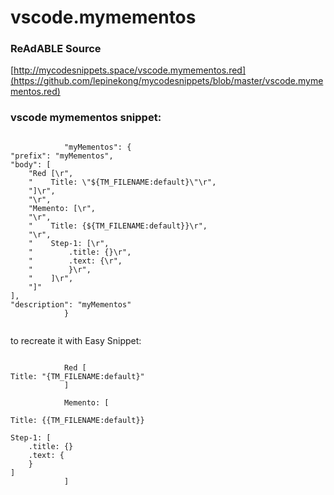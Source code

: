 
# vscode.mymementos


### ReAdABLE Source

[http://mycodesnippets.space/vscode.mymementos.red](https://github.com/lepinekong/mycodesnippets/blob/master/vscode.mymementos.red)


### vscode mymementos snippet:



```

            "myMementos": {
"prefix": "myMementos",
"body": [
    "Red [\r",
    "    Title: \"${TM_FILENAME:default}\"\r",
    "]\r",
    "\r",
    "Memento: [\r",
    "\r",
    "    Title: {${TM_FILENAME:default}}\r",
    "\r",
    "    Step-1: [\r",
    "        .title: {}\r",
    "        .text: {\r",
    "        }\r",
    "    ]\r",
    "]"
],
"description": "myMementos"
            }
        
```


to recreate it with Easy Snippet:


```

            Red [
Title: "{TM_FILENAME:default}"
            ]

            Memento: [

Title: {{TM_FILENAME:default}}

Step-1: [
    .title: {}
    .text: {
    }
]
            ]            
        
```


